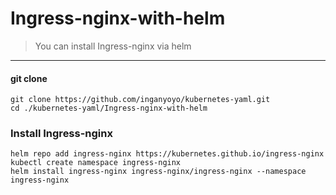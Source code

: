# Ingress-nginx-with-helm

> You can install Ingress-nginx via helm

---

#### git clone

```
git clone https://github.com/inganyoyo/kubernetes-yaml.git
cd ./kubernetes-yaml/Ingress-nginx-with-helm
```


### Install Ingress-nginx

```
helm repo add ingress-nginx https://kubernetes.github.io/ingress-nginx
kubectl create namespace ingress-nginx
helm install ingress-nginx ingress-nginx/ingress-nginx --namespace ingress-nginx
```
